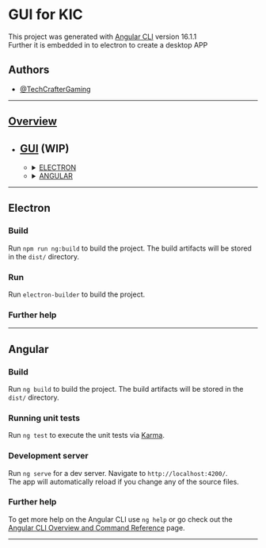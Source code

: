 # GUI for KIC

This project was generated with [Angular CLI](https://github.com/angular/angular-cli) version 16.1.1 \
Further it is embedded in to electron to create a desktop APP

## Authors

- [@TechCrafterGaming](https://github.com/TechCrafterGaming)

---

## [Overview](../README.md)

- [GUI](./app/README.md) (WIP)
  -
  - <details>

    [<summary>ELECTRON](#electron)</summary>
    This is a quick rundown on the Electron Framework

    - [Build](#electron_build)
    - [Run](#electron_run)
    - [Further help](#electron_help)
    
    </details>
  - <details>

    [<summary>ANGULAR](#angular)</summary>
    This is a quick rundown on the Angular Framework

    - [Build](#angular_build)
    - [Running unit tests](#angular_tests)
    - [Development server](#angular_dev_server)
    - [Further help](#angular_help)
    
    </details>

---

## Electron

### <a id="electron_build">Build

Run `npm run ng:build` to build the project. The build artifacts will be stored in the `dist/` directory.


### <a id="electron_run">Run

Run `electron-builder` to build the project.

### <a id="electron_help">Further help

---

## Angular

### <a id="angular_build">Build

Run `ng build` to build the project. The build artifacts will be stored in the `dist/` directory.

### <a id="angular_tests">Running unit tests

Run `ng test` to execute the unit tests via [Karma](https://karma-runner.github.io).

### <a id="angular_dev_server">Development server

Run `ng serve` for a dev server. Navigate to `http://localhost:4200/`. \
The app will automatically reload if you change any of the source files.

### <a id="angular_help">Further help

To get more help on the Angular CLI use `ng help` or go check out the [Angular CLI Overview and Command Reference](https://angular.io/cli) page.

---
